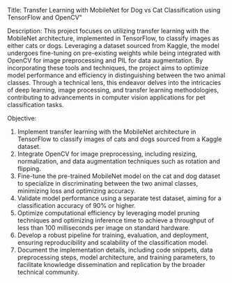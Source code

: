 Title: Transfer Learning with MobileNet for Dog vs Cat Classification using TensorFlow and OpenCV"

Description:
This project focuses on utilizing transfer learning with the MobileNet architecture, implemented in TensorFlow, to classify images as either cats or dogs. Leveraging a dataset sourced from Kaggle, the model undergoes fine-tuning on pre-existing weights while being integrated with OpenCV for image preprocessing and PIL for data augmentation. By incorporating these tools and techniques, the project aims to optimize model performance and efficiency in distinguishing between the two animal classes. Through a technical lens, this endeavor delves into the intricacies of deep learning, image processing, and transfer learning methodologies, contributing to advancements in computer vision applications for pet classification tasks.

Objective:

1. Implement transfer learning with the MobileNet architecture in TensorFlow to classify images of cats and dogs sourced from a Kaggle dataset.
2. Integrate OpenCV for image preprocessing, including resizing, normalization, and data augmentation techniques such as rotation and flipping.
3. Fine-tune the pre-trained MobileNet model on the cat and dog dataset to specialize in discriminating between the two animal classes, minimizing loss and optimizing accuracy.
4. Validate model performance using a separate test dataset, aiming for a classification accuracy of 90% or higher.
5. Optimize computational efficiency by leveraging model pruning techniques and optimizing inference time to achieve a throughput of less than 100 milliseconds per image on standard hardware.
6. Develop a robust pipeline for training, evaluation, and deployment, ensuring reproducibility and scalability of the classification model.
7. Document the implementation details, including code snippets, data preprocessing steps, model architecture, and training parameters, to facilitate knowledge dissemination and replication by the broader technical community.
